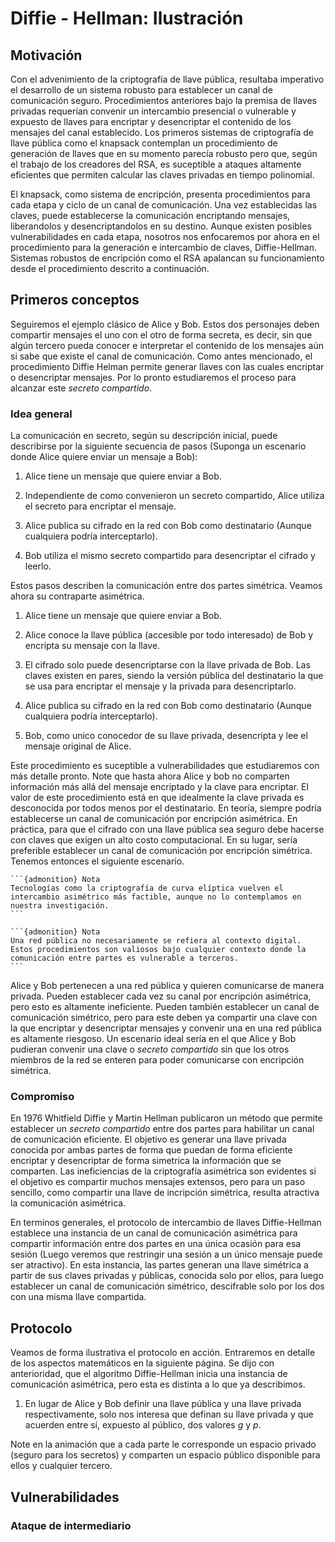 # Diffie - Hellman: Ilustración

## Motivación

Con el advenimiento de la criptografía de llave pública, resultaba imperativo el desarrollo de un sistema robusto para establecer un canal de comunicación seguro. Procedimientos anteriores bajo la premisa de llaves privadas requerían convenir un intercambio presencial o vulnerable y expuesto de llaves para encriptar y desencriptar el contenido de los mensajes del canal establecido. Los primeros sistemas de criptografía de llave pública como el knapsack contemplan un procedimiento de generación de llaves que en su momento parecía robusto pero que, según el trabajo de los creadores del RSA, es suceptible a ataques altamente eficientes que permiten calcular las claves privadas en tiempo polinomial.

El knapsack, como sistema de encripción, presenta procedimientos para cada etapa y ciclo de un canal de comunicación. Una vez establecidas las claves, puede establecerse la comunicación encriptando mensajes, liberandolos y desencriptandolos en su destino. Aunque existen posibles vulnerabilidades en cada etapa, nosotros nos enfocaremos por ahora en el procedimiento para la generación e intercambio de claves, Diffie-Hellman. Sistemas robustos de encripción como el RSA apalancan su funcionamiento desde el procedimiento descrito a continuación.


<!-- #region -->
## Primeros conceptos

Seguiremos el ejemplo clásico de Alice y Bob. Estos dos personajes deben compartir mensajes el uno con el otro de forma secreta, es decir, sin que algún tercero pueda conocer e interpretar el contenido de los mensajes aún si sabe que existe el canal de comunicación. Como antes mencionado, el procedimiento Diffie Helman permite generar llaves con las cuales encriptar o desencriptar mensajes. Por lo pronto estudiaremos el proceso para alcanzar este *secreto compartido*.

### Idea general

La comunicación en secreto, según su descripción inicial, puede describirse por la siguiente secuencia de pasos (Suponga un escenario donde Alice quiere enviar un mensaje a Bob):

1. Alice tiene un mensaje que quiere enviar a Bob.

2. Independiente de como convenieron un secreto compartido, Alice utiliza el secreto para encriptar el mensaje.

3. Alice publica su cifrado en la red con Bob como destinatario (Aunque cualquiera podría interceptarlo).

4. Bob utiliza el mismo secreto compartido para desencriptar el cifrado y leerlo.

Estos pasos describen la comunicación entre dos partes simétrica. Veamos ahora su contraparte asimétrica.

1. Alice tiene un mensaje que quiere enviar a Bob.

2. Alice conoce la llave pública (accesible por todo interesado) de Bob y encripta su mensaje con la llave.

3. El cifrado solo puede desencriptarse con la llave privada de Bob. Las claves existen en pares, siendo la versión pública del destinatario la que se usa para encriptar el mensaje y la privada para desencriptarlo.

3. Alice publica su cifrado en la red con Bob como destinatario (Aunque cualquiera podría interceptarlo).

4. Bob, como unico conocedor de su llave privada, desencripta y lee el mensaje original de Alice.

Este procedimiento es suceptible a vulnerabilidades que estudiaremos con más detalle pronto. Note que hasta ahora Alice y bob no comparten información más allá del mensaje encriptado y la clave para encriptar. El valor de este procedimiento está en que idealmente la clave privada es desconocida por todos menos por el destinatario. En teoría, siempre podría establecerse un canal de comunicación por encripción asimétrica. En práctica, para que el cifrado con una llave pública sea seguro debe hacerse con claves que exigen un alto costo computacional. En su lugar, sería preferible establecer un canal de comunicación por encripción simétrica. Tenemos entonces el siguiente escenario.


````{margin}
```{admonition} Nota
Tecnologías como la criptografía de curva elíptica vuelven el intercambio asimétrico más factible, aunque no lo contemplamos en nuestra investigación.
```
````

````{margin}
```{admonition} Nota
Una red pública no necesariamente se refiera al contexto digital. Estos procedimientos son valiosos bajo cualquier contexto donde la comunicación entre partes es vulnerable a terceros.
```
````

Alice y Bob pertenecen a una red pública y quieren comunicarse de manera privada. Pueden establecer cada vez su canal por encripción asimétrica, pero esto es altamente ineficiente. Pueden también establecer un canal de comunicación simétrico, pero para este deben ya compartir una clave con la que encriptar y desencriptar mensajes y convenir una en una red pública es altamente riesgoso. Un escenario ideal sería en el que Alice y Bob pudieran convenir una clave o *secreto compartido* sin que los otros miembros de la red se enteren para poder comunicarse con encripción simétrica.

### Compromiso

En 1976 Whitfield Diffie y Martin Hellman publicaron un método que permite establecer un *secreto compartido* entre dos partes para habilitar un canal de comunicación eficiente. El objetivo es generar una llave privada conocida por ambas partes de forma que puedan de forma eficiente encriptar y desencriptar de forma simetrica la información que se comparten. Las ineficiencias de la criptografía asimétrica son evidentes si el objetivo es compartir muchos mensajes extensos, pero para un paso sencillo, como compartir una llave de incripción simétrica, resulta atractiva la comunicación asimétrica.

En terminos generales, el protocolo de intercambio de llaves Diffie-Hellman establece una instancia de un canal de comunicación asimétrica para compartir información entre dos partes en una única ocasión para esa sesión (Luego veremos que restringir una sesión a un único mensaje puede ser atractivo). En esta instancia, las partes generan una llave simétrica a partir de sus claves privadas y públicas, conocida solo por ellos, para luego establecer un canal de comunicación simétrico, descifrable solo por los dos con una misma llave compartida.
<!-- #endregion -->

## Protocolo

Veamos de forma ilustrativa el protocolo en acción. Entraremos en detalle de los aspectos matemáticos en la siguiente página.
Se dijo con anterioridad, que el algoritmo Diffie-Hellman inicia una instancia de comunicación asimétrica, pero esta es distinta a lo que ya describimos.

1. En lugar de Alice y Bob definir una llave pública y una llave privada respectivamente, solo nos interesa que definan su llave privada y que acuerden entre sí, expuesto al público, dos valores $g$ y $p$.

Note en la animación que a cada parte le corresponde un espacio privado (seguro para los secretos) y comparten un espacio público disponible para ellos y cualquier tercero.






## Vulnerabilidades

### Ataque de intermediario
